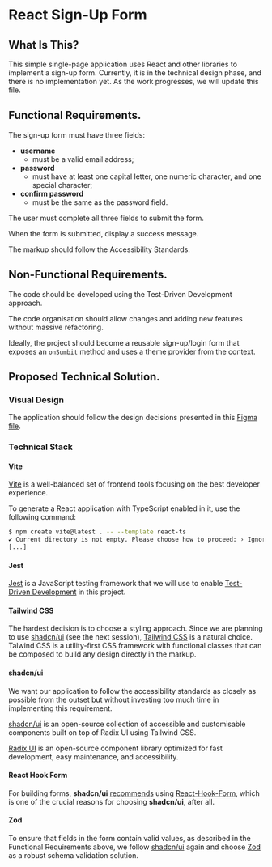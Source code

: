 # React Sign-Up Form

## What Is This?

This simple single-page application uses React and other libraries to implement a sign-up form.
Currently, it is in the technical design phase, and there is no implementation yet.
As the work progresses, we will update this file.

## Functional Requirements.

The sign-up form must have three fields:
- **username**
  - must be a valid email address;
- **password**
  - must have at least one capital letter, one numeric character, and one
special character;
- **confirm password**
  - must be the same as the password field.

The user must complete all three fields to submit the form.

When the form is submitted, display a success message.

The markup should follow the Accessibility Standards.

## Non-Functional Requirements.

The code should be developed using the Test-Driven Development approach.

The code organisation should allow changes and adding new features without massive refactoring.

Ideally, the project should become a reusable sign-up/login form that exposes an `onSumbit` method and uses a theme provider from the context.

## Proposed Technical Solution.

### Visual Design

The application should follow the design decisions presented in this [Figma file](https://www.figma.com/file/TokLc2O1P2deU0aDetOhVJ/Sign-up-Form).

### Technical Stack

#### Vite

[Vite](https://vitejs.dev/) is a well-balanced set of frontend tools focusing on the best developer experience.

To generate a React application with TypeScript enabled in it, use the following command:
```sh
$ npm create vite@latest . -- --template react-ts
✔ Current directory is not empty. Please choose how to proceed: › Ignore files and continue
[...]
```

#### Jest

[Jest](https://jestjs.io/) is a JavaScript testing framework that we will use to enable [Test-Driven Development](https://en.wikipedia.org/wiki/Test-driven_development) in this project.

#### Tailwind CSS

The hardest decision is to choose a styling approach.
Since we are planning to use [shadcn/ui](https://ui.shadcn.com/) (see the next session), [Tailwind CSS](https://tailwindcss.com/) is a natural choice.
Talwind CSS is a utility-first CSS framework with functional classes that can be composed to build any design directly in the markup.

#### shadcn/ui

We want our application to follow the accessibility standards as closely as possible from the outset but without investing too much time in implementing this requirement.

[shadcn/ui](https://ui.shadcn.com/) is an open-source collection of accessible and customisable components built on top of Radix UI using Tailwind CSS.

[Radix UI](https://www.radix-ui.com/) is an open-source component library optimized for fast development, easy maintenance, and accessibility.

#### React Hook Form

For building forms, **shadcn/ui** [recommends](https://ui.shadcn.com/docs/components/form) using [React-Hook-Form](https://react-hook-form.com/), which is one of the crucial reasons for choosing **shadcn/ui**, after all.

#### Zod
 
To ensure that fields in the form contain valid values, as described in the Functional Requirements above, we follow [shadcn/ui](https://ui.shadcn.com/docs/components/form) again and choose [Zod](https://zod.dev/) as a robust schema validation solution.
